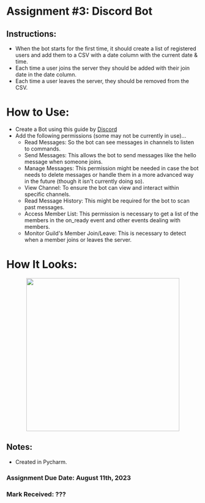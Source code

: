 # Assignment #3: Discord Bot

## Instructions: 
- When the bot starts for the first time, it should create a list of registered users and add them to a CSV with a date column with the current date & time.
- Each time a user joins the server they should be added with their join date in the date column. 
- Each time a user leaves the server, they should be removed from the CSV.

# How to Use: 
- Create a Bot using this guide by [Discord](https://discordpy.readthedocs.io/en/stable/discord.html)
 - Add the following permissions (some may not be currently in use)...
     - Read Messages: So the bot can see messages in channels to listen to commands.
     - Send Messages: This allows the bot to send messages like the hello message when someone joins.
     - Manage Messages: This permission might be needed in case the bot needs to delete messages or handle them in a more advanced way in the future (though it isn't currently doing so).
     - View Channel: To ensure the bot can view and interact within specific channels.
     - Read Message History: This might be required for the bot to scan past messages.
     - Access Member List: This permission is necessary to get a list of the members in the on_ready event and other events dealing with members.
     - Monitor Guild's Member Join/Leave: This is necessary to detect when a member joins or leaves the server.

# How It Looks: 
<p align="center">
<img width="400" src="https://github.com/MatthewAntonis/DiscordBot/assets/122380719/c0d86f3d-b93b-4fe8-b953-2eb08307b3f6">
<p/>

## Notes: 
- Created in Pycharm.

### Assignment Due Date: August 11th, 2023
### Mark Received: ???
